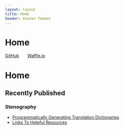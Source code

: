 ```yaml
---
layout: layout
title: Home
header: Steven Tammen
---
```


<div class="center">

   <h1> Home </h1>
   
   <a href="https://github.com/StevenTammen/steventammen.github.io">GitHub</a> &nbsp; &nbsp; &nbsp; <a href="https://waffle.io/StevenTammen/steventammen.github.io">Waffle.io</a>
   
</div>

<h1 class="center"> Home </h1>

## Recently Published

### Stenography

- [Programmatically Generating Translation Dictionaries](http://steventammen.com/stenography/dictionary-generator/)
- [Links To Helpful Resources](http://steventammen.com/stenography/links/)
